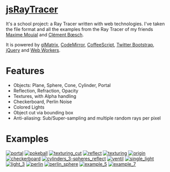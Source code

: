 [jsRayTracer](http://blog.vjeux.com/)
========

It's a school project: a Ray Tracer written with web technologies. I've taken the file format and all the examples from the Ray Tracer of my friends [Maxime Mouial](http://www.linkedin.com/pub/maxime-mouial/1a/967/269) and [Clément Bœsch](http://ubitux.fr/).

It is powered by <a href="https://github.com/toji/gl-matrix">glMatrix</a>, <a href="http://codemirror.net/">CodeMirror</a>, <a href="http://coffeescript.org/">CoffeeScript</a>, <a href="http://twitter.github.com/bootstrap/">Twitter Bootstrap</a>, <a href="http://jquery.com/">jQuery</a> and <a href="https://developer.mozilla.org/en/Using_web_workers">Web Workers</a>.

Features
========

- Objects: Plane, Sphere, Cone, Cylinder, Portal
- Reflection, Refraction, Opacity
- Textures, with Alpha handling
- Checkerboard, Perlin Noise
- Colored Lights
- Object cut via bounding box
- Anti-aliasing: Sub/Super-sampling and multiple random rays per pixel

Examples
========

<a href="http://fooo.fr/~vjeux/epita/raytracer/raytracer.html#portal"><img src="http://fooo.fr/~vjeux/epita/raytracer/images/examples/portal_thumb.png" title="portal"/></a>
<a href="http://fooo.fr/~vjeux/epita/raytracer/raytracer.html#pokeball"><img src="http://fooo.fr/~vjeux/epita/raytracer/images/examples/pokeball_thumb.png" title="pokeball"/></a>
<a href="http://fooo.fr/~vjeux/epita/raytracer/raytracer.html#texturing_cut"><img src="http://fooo.fr/~vjeux/epita/raytracer/images/examples/texturing_cut_thumb.png" title="texturing_cut"/></a>
<a href="http://fooo.fr/~vjeux/epita/raytracer/raytracer.html#reflect"><img src="http://fooo.fr/~vjeux/epita/raytracer/images/examples/reflect_thumb.png" title="reflect"/></a>
<a href="http://fooo.fr/~vjeux/epita/raytracer/raytracer.html#texturing"><img src="http://fooo.fr/~vjeux/epita/raytracer/images/examples/texturing_thumb.png" title="texturing"/></a>
<a href="http://fooo.fr/~vjeux/epita/raytracer/raytracer.html#origin"><img src="http://fooo.fr/~vjeux/epita/raytracer/images/examples/origin_thumb.png" title="origin"/></a>
<a href="http://fooo.fr/~vjeux/epita/raytracer/raytracer.html#checkerboard"><img src="http://fooo.fr/~vjeux/epita/raytracer/images/examples/checkerboard_thumb.png" title="checkerboard"/></a>
<a href="http://fooo.fr/~vjeux/epita/raytracer/raytracer.html#cylinders_3-spheres_reflect"><img src="http://fooo.fr/~vjeux/epita/raytracer/images/examples/cylinders_3-spheres_reflect_thumb.png" title="cylinders_3-spheres_reflect"/></a>
<a href="http://fooo.fr/~vjeux/epita/raytracer/raytracer.html#ventil"><img src="http://fooo.fr/~vjeux/epita/raytracer/images/examples/ventil_thumb.png" title="ventil"/></a>
<a href="http://fooo.fr/~vjeux/epita/raytracer/raytracer.html#single_light"><img src="http://fooo.fr/~vjeux/epita/raytracer/images/examples/single_light_thumb.png" title="single_light"/></a>
<a href="http://fooo.fr/~vjeux/epita/raytracer/raytracer.html#light_3"><img src="http://fooo.fr/~vjeux/epita/raytracer/images/examples/light_3_thumb.png" title="light_3"/></a>
<a href="http://fooo.fr/~vjeux/epita/raytracer/raytracer.html#perlin"><img src="http://fooo.fr/~vjeux/epita/raytracer/images/examples/perlin_thumb.png" title="perlin"/></a>
<a href="http://fooo.fr/~vjeux/epita/raytracer/raytracer.html#perlin_sphere"><img src="http://fooo.fr/~vjeux/epita/raytracer/images/examples/perlin_sphere_thumb.png" title="perlin_sphere"/></a>
<a href="http://fooo.fr/~vjeux/epita/raytracer/raytracer.html#example_5"><img src="http://fooo.fr/~vjeux/epita/raytracer/images/examples/example_5_thumb.png" title="example_5"/></a>
<a href="http://fooo.fr/~vjeux/epita/raytracer/raytracer.html#example_7"><img src="http://fooo.fr/~vjeux/epita/raytracer/images/examples/example_7_thumb.png" title="example_7"/></a>
